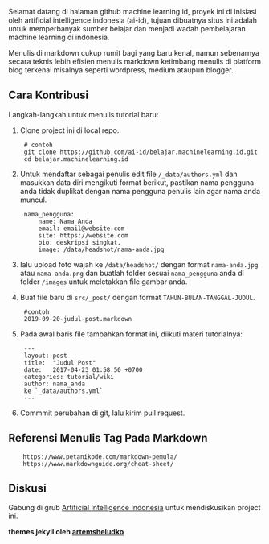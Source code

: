 Selamat datang di halaman github machine learning id, proyek ini di inisiasi oleh artificial intelligence indonesia (ai-id), tujuan dibuatnya situs ini adalah untuk memperbanyak sumber belajar dan menjadi wadah pembelajaran machine learning di indonesia.

Menulis di markdown cukup rumit bagi yang baru kenal, namun sebenarnya secara teknis lebih efisien menulis markdown ketimbang menulis di platform blog terkenal misalnya seperti wordpress, medium ataupun blogger.

## Cara Kontribusi

Langkah-langkah untuk menulis tutorial baru:

1. Clone project ini di local repo.
    
        # contoh
        git clone https://github.com/ai-id/belajar.machinelearning.id.git
        cd belajar.machinelearning.id

2. Untuk mendaftar sebagai penulis edit file `/_data/authors.yml` dan masukkan data diri mengikuti format berikut, pastikan nama pengguna anda tidak duplikat dengan nama pengguna penulis lain agar nama anda muncul.

        nama_pengguna: 
            name: Nama Anda
            email: email@website.com
            site: https://website.com
            bio: deskripsi singkat.
            image: /data/headshot/nama-anda.jpg

3. lalu upload foto wajah ke `/data/headshot/` dengan format `nama-anda.jpg` atau `nama-anda.png` dan buatlah folder sesuai `nama_pengguna` anda di folder `/images` untuk meletakkan file gambar anda.

2. Buat file baru di `src/_post/` dengan format `TAHUN-BULAN-TANGGAL-JUDUL`.

        #contoh
        2019-09-20-judul-post.markdown

3. Pada awal baris file tambahkan format ini, diikuti materi tutorialnya:
        
        ---
        layout: post
        title:  "Judul Post"
        date:   2017-04-23 01:58:50 +0700
        categories: tutorial/wiki
        author: nama_anda 
        ke `_data/authors.yml`
        ---

4. Commmit perubahan di git, lalu kirim pull request.

## Referensi Menulis Tag Pada Markdown

        https://www.petanikode.com/markdown-pemula/
        https://www.markdownguide.org/cheat-sheet/

## Diskusi

Gabung di grub [Artificial Intelligence Indonesia](https://www.facebook.com/groups/381957058844611/) untuk mendiskusikan
project ini.


__themes jekyll oleh [artemsheludko]( https://github.com/artemsheludko )__
